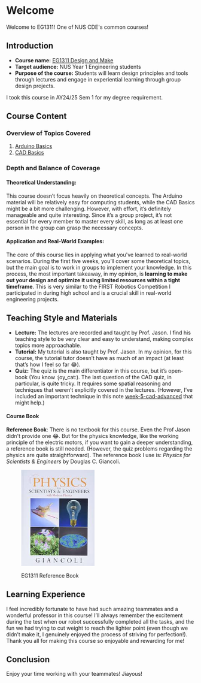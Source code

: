 # Welcome

Welcome to EG1311! One of NUS CDE's common courses!

## Introduction

* **Course name:** [EG1311 Design and Make](https://nusmods.com/courses/EG1311/design-and-make)
* **Target audience:** NUS Year 1 Engineering students
* **Purpose of the course:** Students will learn design principles and tools through lectures and engage in experiential learning through group design projects.

I took this course in AY24/25 Sem 1 for my degree requirement.

## Course Content

### Overview of Topics Covered

1. [Arduino Basics](broken-reference)
2. [CAD Basics](broken-reference)

### Depth and Balance of Coverage

#### **Theoretical Understanding:**

This course doesn’t focus heavily on theoretical concepts. The Arduino material will be relatively easy for computing students, while the CAD Basics might be a bit more challenging. However, with effort, it’s definitely manageable and quite interesting. Since it’s a group project, it’s not essential for every member to master every skill, as long as at least one person in the group can grasp the necessary concepts.

#### **Application and Real-World Examples:**

The core of this course lies in applying what you've learned to real-world scenarios. During the first five weeks, you’ll cover some theoretical topics, but the main goal is to work in groups to implement your knowledge. In this process, the most important takeaway, in my opinion, is **learning to make out your design and optimize it using limited resources within a tight timeframe**. This is very similar to the FIRST Robotics Competition I participated in during high school and is a crucial skill in real-world engineering projects.

## Teaching Style and Materials

* **Lecture:** The lectures are recorded and taught by Prof. Jason. I find his teaching style to be very clear and easy to understand, making complex topics more approachable.
* **Tutorial:** My tutorial is also taught by Prof. Jason. In my opinion, for this course, the tutorial tutor doesn’t have as much of an impact (at least that’s how I feel so far :joy:).
* **Quiz:** The quiz is the main differentiator in this course, but it’s open-book (You know :joy\_cat:). The last question of the CAD quiz, in particular, is quite tricky. It requires some spatial reasoning and techniques that weren’t explicitly covered in the lectures. (However, I’ve included an important technique in this note [week-5-cad-advanced](cad/week-5-cad-advanced/ "mention") that might help.)

#### Course Book

**Reference Book**: There is no textbook for this course. Even the Prof Jason didn't provide one :joy:. But for the physics knowledge, like the working principle of the electric motors, if you want to gain a deeper understanding, a reference book is still needed. (However, the quiz problems regarding the physics are quite straightforward). The reference book I use is: _Physics for Scientists & Engineers_ by Douglas C. Giancoli.

<figure><img src=".gitbook/assets/EG1311_Referencebook.jpg" alt=""><figcaption><p>EG1311 Reference Book</p></figcaption></figure>

## Learning Experience

I feel incredibly fortunate to have had such amazing teammates and a wonderful professor in this course! I’ll always remember the excitement during the test when our robot successfully completed all the tasks, and the fun we had trying to cut weight to reach the lighter point (even though we didn’t make it, I genuinely enjoyed the process of striving for perfection!). Thank you all for making this course so enjoyable and rewarding for me!

## Conclusion

Enjoy your time working with your teammates! Jiayous!

